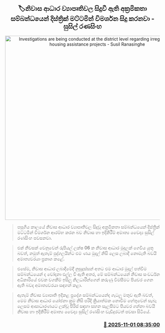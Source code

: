 <p align='center'><b><h2 align='center' title='Investigations are being conducted at the district level regarding irregularities in housing assistance projects - Susil Ranasinghe'>🏷නිවාස ආධාර ව්‍යාපෘතිවල සිදුවී ඇති අක්‍රමිකතා සම්බන්ධයෙන් දිස්ත්‍රික් මට්ටමින් විමර්ශන සිදු කරනවා - සුසිල් රණසිංහ</h2></b></p>
<p align='center'><img src='https://helakuru.sgp1.cdn.digitaloceanspaces.com/esana/images/lib/susil-ranasinhe-uo.jpg' width='600' alt='Investigations are being conducted at the district level regarding irregularities in housing assistance projects - Susil Ranasinghe'></p>

> පසුගිය කාලයේ නිවාස ආධාර ව්‍යාපෘතිවල සිදුවූ අක්‍රමිකතා සම්බන්ධයෙන් දිස්ත්‍රික් මට්ටමින් විමර්ශන ආරම්භ කරන බව නිවාස හා ඉදිකිරීම් අමාත්‍ය වෛද්‍ය සුසිල් රණසිංහ පවසනවා.

> එක් නිවසක් වෙනුවෙන් රුපියල් ලක්ෂ 06 ක නිවාස ආධාර මුදලක් ගෙවිය යුතු බවත්, නමුත් ඇතැම් පුද්ගලයින්ට එම ණය මුදල් නිසි ලෙස ලබාදී නොමැති බවයි අමාත්‍යවරයා ප්‍රකාශ කළේ.

> එසේම, නිවාස ආධාර ලබාදීමේදී නුසුදුස්සන් අතට එම ආධාර මුදල් පත්වීම සම්බන්ධයෙන් ද චෝදනා එල්ල වී ඇති අතර, මේ සම්බන්ධයෙන් නිවාස සංවර්ධන අධිකාරියේ එවක වගකීම් ඉසිලූ නිලධාරීන්ගෙන් කරුණු විමසීමට පියවර ගෙන ඇති බවද අමාත්‍යවරයා සඳහන් කළා.

> ඇතැම් නිවාස ව්‍යාපෘති ඉදිකළ ප්‍රදේශ සම්බන්ධයෙන්ද ගැටලු මතුව ඇති බවත්, මෙම නිවාස ආධාර යෝජනා ක්‍රම නිසි පරිදි ක්‍රියාත්මක නොවීම හේතුවෙන් සැබෑ ලෙසම ආසාධාරණයට ලක්වූ පිරිස් සඳහා සහන සැලසීමට පියවර ගන්නා බවයි නිවාස හා ඉදිකිරීම් අමාත්‍ය වෛද්‍ය සුසිල් රණසිංහ වැඩිදුරටත් පවසා සිටියේ.



<h3 align='right'><a href='https://www.helakuru.lk/esana/p/114997/'>📅 2025-11-01 08:35:00</a></h3>
